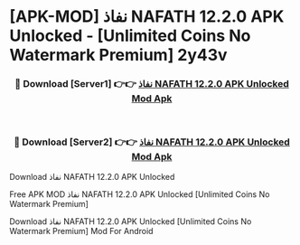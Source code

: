 # [APK-MOD] نفاذ NAFATH 12.2.0 APK Unlocked - [Unlimited Coins No Watermark Premium] 2y43v



<div align="center">
<h3>🔴 Download [Server1] 👉👉 <a href="https://momento.my/?title=نفاذ_NAFATH_12.2.0_APK_Unlocked">نفاذ NAFATH 12.2.0 APK Unlocked Mod Apk</a></h3><br>

<h3>🔴 Download [Server2] 👉👉 <a href="https://momento.my/?title=نفاذ_NAFATH_12.2.0_APK_Unlocked">نفاذ NAFATH 12.2.0 APK Unlocked Mod Apk</a></h3>
</div>



Download نفاذ NAFATH 12.2.0 APK Unlocked 

Free APK MOD نفاذ NAFATH 12.2.0 APK Unlocked [Unlimited Coins No Watermark Premium]

Download نفاذ NAFATH 12.2.0 APK Unlocked [Unlimited Coins No Watermark Premium] Mod For Android
